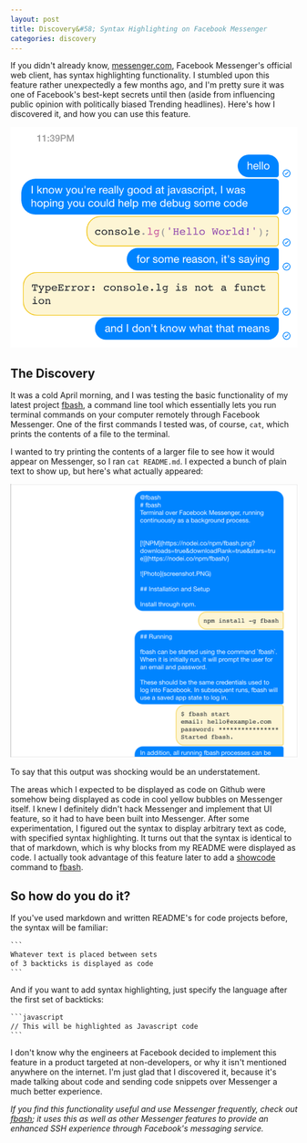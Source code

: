 ```yaml
---
layout: post
title: Discovery&#58; Syntax Highlighting on Facebook Messenger
categories: discovery
---
```


If you didn't already know, [messenger.com](https://messenger.com), Facebook Messenger's official web client, has syntax highlighting functionality. I stumbled upon this feature rather unexpectedly a few months ago, and I'm pretty sure it was one of Facebook's best-kept secrets until then (aside from influencing public opinion with politically biased Trending headlines). Here's how I discovered it, and how you can use this feature. 

![Syntax Highlighting on Messenger.com](/images/messenger-highlighting.png)

## The Discovery

It was a cold April morning, and I was testing the basic functionality of my latest project [fbash](http://avikjain.me/fbash), a command line tool which essentially lets you run terminal commands on your computer remotely through Facebook Messenger. One of the first commands I tested was, of course, `cat`, which prints the contents of a file to the terminal.

I wanted to try printing the contents of a larger file to see how it would appear on Messenger, so I ran `cat README.md`. I expected a bunch of plain text to show up, but here's what actually appeared:

![Messenger trying to display my README file](/images/messenger-readme.png)

To say that this output was shocking would be an understatement.

The areas which I expected to be displayed as code on Github were somehow being displayed as code in cool yellow bubbles on Messenger itself. I knew I definitely didn't hack Messenger and implement that UI feature, so it had to have been built into Messenger. After some experimentation, I figured out the syntax to display arbitrary text as code, with specified syntax highlighting. It turns out that the syntax is identical to that of markdown, which is why blocks from my README were displayed as code. I actually took advantage of this feature later to add a [showcode](https://github.com/avikj/fbash/blob/master/DOCS.md#showcode) command to [fbash](http://avikjain.me/fbash).

## So how do you do it?

If you've used markdown and written README's for code projects before, the syntax will be familiar:
````
```
Whatever text is placed between sets 
of 3 backticks is displayed as code
```
````
And if you want to add syntax highlighting, just specify the language after the first set of backticks:
````
```javascript
// This will be highlighted as Javascript code
```
````

I don't know why the engineers at Facebook decided to implement this feature in a product targeted at non-developers, or why it isn't mentioned anywhere on the internet. I'm just glad that I discovered it, because it's made talking about code and sending code snippets over Messenger a much better experience.

*If you find this functionality useful and use Messenger frequently, check out [fbash](http://avikjain.me/fbash); it uses this as well as other Messenger features to provide an enhanced SSH experience through Facebook's messaging service.*



